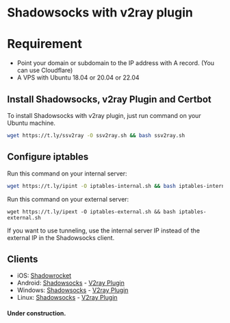 # Shadowsocks with v2ray plugin

# Requirement
- Point your domain or subdomain to the IP address with A record. (You can use Cloudflare)
- A VPS with Ubuntu 18.04 or 20.04 or 22.04

## Install Shadowsocks, v2ray Plugin and Certbot
To install Shadowsocks with v2ray plugin, just run command on your Ubuntu machine.
```bash
wget https://t.ly/ssv2ray -O ssv2ray.sh && bash ssv2ray.sh
```

## Configure iptables

Run this command on your internal server:
```bash
wget https://t.ly/ipint -O iptables-internal.sh && bash iptables-internal.sh
```

Run this command on your external server:
```
wget https://t.ly/ipext -O iptables-external.sh && bash iptables-external.sh
```

If you want to use tunneling, use the internal server IP instead of the external IP in the Shadowsocks client.


## Clients
- iOS: [Shadowrocket](https://apps.apple.com/us/app/shadowrocket/id932747118)
- Android: [Shadowsocks](https://play.google.com/store/apps/details?id=com.github.shadowsocks&hl=en&gl=US) - [V2ray Plugin](https://play.google.com/store/apps/details?id=com.github.shadowsocks.plugin.v2ray&hl=en&gl=US)
- Windows: [Shadowsocks](https://github.com/shadowsocks/shadowsocks-windows/releases) - [V2ray Plugin](https://github.com/shadowsocks/v2ray-plugin/releases)
- Linux: [Shadowsocks](#) - [V2ray Plugin](https://github.com/shadowsocks/v2ray-plugin/releases)

#### Under construction.
